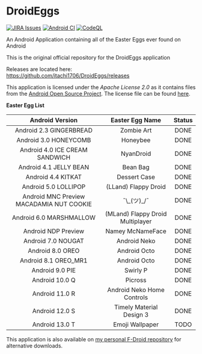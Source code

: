 # DroidEggs 

[![JIRA Issues](https://img.shields.io/badge/JIRA-Issues-blue)](https://itachi1706.atlassian.net/browse/DEGGAND) [![Android CI](https://github.com/itachi1706/DroidEggs/workflows/Android%20CI/badge.svg)](https://github.com/itachi1706/DroidEggs/actions?query=workflow%3A%22Android+CI%22) [![CodeQL](https://github.com/itachi1706/DroidEggs/workflows/CodeQL/badge.svg)](https://github.com/itachi1706/DroidEggs/actions?query=workflow%3ACodeQL)

An Android Application containing all of the Easter Eggs ever found on Android

This is the original official repository for the DroidEggs application

Releases are located here:       
https://github.com/itachi1706/DroidEggs/releases  

This application is licensed under the *Apache License 2.0* as it contains files from the [Android Open Source Project](source.android.com). The license file can be found [here](https://github.com/itachi1706/DroidEggs/blob/master/LICENSE).

**Easter Egg List**

|             Android Version              |         Easter Egg Name          | Status |
|:----------------------------------------:|:--------------------------------:|:------:|
|         Android 2.3 GINGERBREAD          |            Zombie Art            |  DONE  |
|          Android 3.0 HONEYCOMB           |             Honeybee             |  DONE  |
|      Android 4.0 ICE CREAM SANDWICH      |            NyanDroid             |  DONE  |
|          Android 4.1 JELLY BEAN          |             Bean Bag             |  DONE  |
|            Android 4.4 KITKAT            |           Dessert Case           |  DONE  |
|           Android 5.0 LOLLIPOP           |       (LLand) Flappy Droid       |  DONE  |
| Android MNC Preview MACADAMIA NUT COOKIE |          ¯\\\_\(ツ\)\_/¯          |  DONE  |
|         Android 6.0 MARSHMALLOW          | (MLand) Flappy Droid Multiplayer |  DONE  |
|           Android NDP Preview            |         Namey McNameFace         |  DONE  |
|            Android 7.0 NOUGAT            |           Android Neko           |  DONE  |
|             Android 8.0 OREO             |           Android Octo           |  DONE  |
|           Android 8.1 OREO_MR1           |           Android Octo           |  DONE  |
|             Android 9.0 PIE              |             Swirly P             |  DONE  |
|              Android 10.0 Q              |             Picross              |  DONE  |
|              Android 11.0 R              |    Android Neko Home Controls    |  DONE  |
|              Android 12.0 S              |     Timely Material Design 3     |  DONE  |
|              Android 13.0 T              |         Emoji Wallpaper          |  TODO  |


This application is also available on [my personal F-Droid repository](https://fdroid.itachi1706.com/) for alternative downloads.
